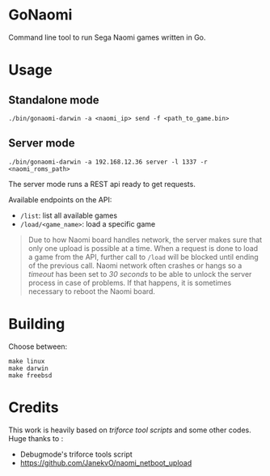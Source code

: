 # GoNaomi

Command line tool to run Sega Naomi games written in Go.

# Usage

## Standalone mode

```
./bin/gonaomi-darwin -a <naomi_ip> send -f <path_to_game.bin>
```


## Server mode

```
./bin/gonaomi-darwin -a 192.168.12.36 server -l 1337 -r <naomi_roms_path>
```

The server mode runs a REST api ready to get requests.

Available endpoints on the API:
- `/list`: list all available games
- `/load/<game_name>`: load a specific game

> Due to how Naomi board handles network, the server makes sure that only one upload is possible at a time.
> When a request is done to load a game from the API, further call to `/load` will be blocked until ending of the previous call.
> Naomi network often crashes or hangs so a *timeout* has been set to *30 seconds* to be able to unlock the server process in case of problems. If that happens, it is sometimes necessary to reboot the Naomi board.

# Building

Choose between:
```
make linux
make darwin
make freebsd
```

# Credits

This work is heavily based on *triforce tool scripts* and some other codes.
Huge thanks to :
- Debugmode's triforce tools script
- https://github.com/JanekvO/naomi_netboot_upload
